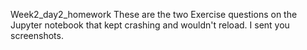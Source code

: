 Week2_day2_homework
These are the two Exercise questions on the Jupyter notebook that kept crashing and wouldn't reload. I sent you screenshots.
